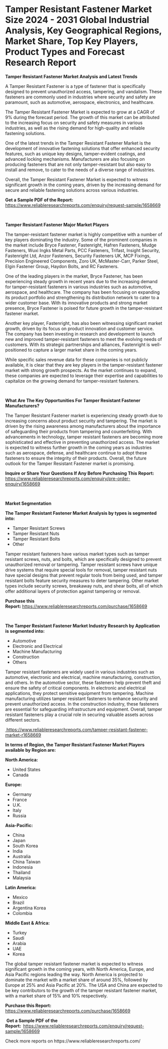 <p><h1>Tamper Resistant Fastener Market Size 2024 - 2031 Global Industrial Analysis, Key Geographical Regions, Market Share, Top Key Players, Product Types and Forecast Research Report</h1></p><p><strong>Tamper Resistant Fastener Market Analysis and Latest Trends</strong></p>
<p><p>A Tamper Resistant Fastener is a type of fastener that is specifically designed to prevent unauthorized access, tampering, and vandalism. These fasteners are commonly used in industries where security and safety are paramount, such as automotive, aerospace, electronics, and healthcare.</p><p>The Tamper Resistant Fastener Market is expected to grow at a CAGR of 9% during the forecast period. The growth of this market can be attributed to the increasing focus on security and safety measures in various industries, as well as the rising demand for high-quality and reliable fastening solutions.</p><p>One of the latest trends in the Tamper Resistant Fastener Market is the development of innovative fastening solutions that offer enhanced security features, such as unique key designs, tamper-evident coatings, and advanced locking mechanisms. Manufacturers are also focusing on producing fasteners that are not only tamper-resistant but also easy to install and remove, to cater to the needs of a diverse range of industries.</p><p>Overall, the Tamper Resistant Fastener Market is expected to witness significant growth in the coming years, driven by the increasing demand for secure and reliable fastening solutions across various industries.</p></p>
<p><strong>Get a Sample PDF of the Report:&nbsp;</strong> <a href="https://www.reliableresearchreports.com/enquiry/request-sample/1658669">https://www.reliableresearchreports.com/enquiry/request-sample/1658669</a></p>
<p>&nbsp;</p>
<p><strong>Tamper Resistant Fastener Major Market Players</strong></p>
<p><p>The tamper-resistant fastener market is highly competitive with a number of key players dominating the industry. Some of the prominent companies in the market include Bryce Fastener, Fastenright, Hafren Fasteners, Mudge Fasteners, Wuxi Ingks Metal Parts, PCC Fasteners, Trifast, Insight Security, Fastenright Ltd, Anzor Fasteners, Security Fasteners UK, MCP Fixings, Precision Engineered Components, Zoro UK, McMaster-Carr, Parker Steel, Elgin Fastener Group, Haydon Bolts, and RC Fasteners.</p><p>One of the leading players in the market, Bryce Fastener, has been experiencing steady growth in recent years due to the increasing demand for tamper-resistant fasteners in various industries such as automotive, aerospace, and healthcare. The company has been focusing on expanding its product portfolio and strengthening its distribution network to cater to a wider customer base. With its innovative products and strong market presence, Bryce Fastener is poised for future growth in the tamper-resistant fastener market.</p><p>Another key player, Fastenright, has also been witnessing significant market growth, driven by its focus on product innovation and customer service. The company has been investing in research and development to launch new and improved tamper-resistant fasteners to meet the evolving needs of customers. With its strategic partnerships and alliances, Fastenright is well-positioned to capture a larger market share in the coming years.</p><p>While specific sales revenue data for these companies is not publicly available, it is clear that they are key players in the tamper-resistant fastener market with strong growth prospects. As the market continues to expand, these companies are expected to leverage their expertise and capabilities to capitalize on the growing demand for tamper-resistant fasteners.</p></p>
<p>&nbsp;</p>
<p><strong>What Are The Key Opportunities For Tamper Resistant Fastener Manufacturers?</strong></p>
<p><p>The Tamper Resistant Fastener market is experiencing steady growth due to increasing concerns about product security and tampering. The market is driven by the rising awareness among manufacturers about the importance of safeguarding their products from tampering and counterfeiting. With advancements in technology, tamper resistant fasteners are becoming more sophisticated and effective in preventing unauthorized access. The market is expected to witness further growth in the coming years as industries such as aerospace, defense, and healthcare continue to adopt these fasteners to ensure the integrity of their products. Overall, the future outlook for the Tamper Resistant Fastener market is promising.</p></p>
<p><strong>Inquire or Share Your Questions If Any Before Purchasing This Report:</strong> <a href="https://www.reliableresearchreports.com/enquiry/pre-order-enquiry/1658669">https://www.reliableresearchreports.com/enquiry/pre-order-enquiry/1658669</a></p>
<p>&nbsp;</p>
<p><strong>Market Segmentation</strong></p>
<p><strong>The Tamper Resistant Fastener Market Analysis by types is segmented into:</strong></p>
<p><ul><li>Tamper Resistant Screws</li><li>Tamper Resistant Nuts</li><li>Tamper Resistant Bolts</li><li>Other</li></ul></p>
<p><p>Tamper resistant fasteners have various market types such as tamper resistant screws, nuts, and bolts, which are specifically designed to prevent unauthorized removal or tampering. Tamper resistant screws have unique drive systems that require special tools for removal, tamper resistant nuts have special designs that prevent regular tools from being used, and tamper resistant bolts feature security measures to deter tampering. Other market types include security screws, breakaway nuts, and shear bolts, all of which offer additional layers of protection against tampering or removal.</p></p>
<p><strong>Purchase this Report:&nbsp;</strong><a href="https://www.reliableresearchreports.com/purchase/1658669">https://www.reliableresearchreports.com/purchase/1658669</a></p>
<p>&nbsp;</p>
<p><strong>The Tamper Resistant Fastener Market Industry Research by Application is segmented into:</strong></p>
<p><ul><li>Automotive</li><li>Electronic and Electrical</li><li>Machine Manufacturing</li><li>Construction</li><li>Others</li></ul></p>
<p><p>Tamper resistant fasteners are widely used in various industries such as automotive, electronic and electrical, machine manufacturing, construction, and others. In the automotive sector, these fasteners help prevent theft and ensure the safety of critical components. In electronic and electrical applications, they protect sensitive equipment from tampering. Machine manufacturing utilizes tamper resistant fasteners to enhance security and prevent unauthorized access. In the construction industry, these fasteners are essential for safeguarding infrastructure and equipment. Overall, tamper resistant fasteners play a crucial role in securing valuable assets across different sectors.</p></p>
<p><a href="https://www.reliableresearchreports.com/tamper-resistant-fastener-market-r1658669">&nbsp;https://www.reliableresearchreports.com/tamper-resistant-fastener-market-r1658669</a></p>
<p><strong>In terms of Region, the Tamper Resistant Fastener Market Players available by Region are:</strong></p>
<p>
    <p> <strong> North America: </strong>
        <ul>
            <li>United States</li>
            <li>Canada</li>
        </ul>
        </p> 
    <p> <strong> Europe: </strong>
        <ul>
            <li>Germany</li>
            <li>France</li>
            <li>U.K.</li>
            <li>Italy</li>
            <li>Russia</li>
        </ul>
        </p> 
    <p> <strong> Asia-Pacific: </strong>
        <ul>
            <li>China</li>
            <li>Japan</li>
            <li>South Korea</li>
            <li>India</li>
            <li>Australia</li>
            <li>China Taiwan</li>
            <li>Indonesia</li>
            <li>Thailand</li>
            <li>Malaysia</li>
        </ul>
        </p> 
    <p> <strong> Latin America: </strong>
        <ul>
            <li>Mexico</li>
            <li>Brazil</li>
            <li>Argentina Korea</li>
            <li>Colombia</li>
        </ul>
        </p> 
    <p> <strong> Middle East & Africa: </strong>
        <ul>
            <li>Turkey</li>
            <li>Saudi</li>
            <li>Arabia</li>
            <li>UAE</li>
            <li>Korea</li>
        </ul>
    </p>
    </p>
<p><p>The global tamper resistant fastener market is expected to witness significant growth in the coming years, with North America, Europe, and Asia Pacific regions leading the way. North America is projected to dominate the market with a market share of around 35%, followed by Europe at 25% and Asia Pacific at 20%. The USA and China are expected to be key contributors to the growth of the tamper resistant fastener market, with a market share of 15% and 10% respectively.</p></p>
<p><strong>Purchase this Report: </strong><a href="https://www.reliableresearchreports.com/purchase/1658669">https://www.reliableresearchreports.com/purchase/1658669</a></p>
<p>&nbsp;<strong>Get a Sample PDF of the Report:&nbsp;&nbsp;</strong><a href="https://www.reliableresearchreports.com/enquiry/request-sample/1658669">https://www.reliableresearchreports.com/enquiry/request-sample/1658669</a></p>
<p><strong></strong></p>
<p>Check more reports on https://www.reliableresearchreports.com/</p>